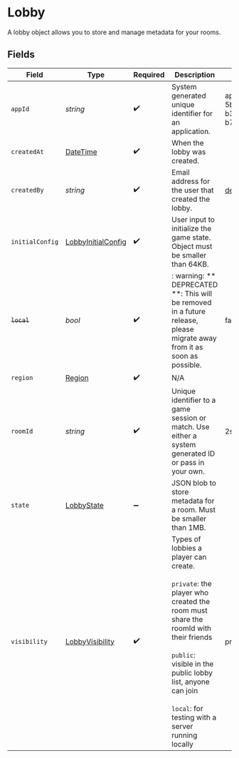 # Lobby

A lobby object allows you to store and manage metadata for your rooms.


## Fields

| Field                                                                                                                                                                                                                                       | Type                                                                                                                                                                                                                                        | Required                                                                                                                                                                                                                                    | Description                                                                                                                                                                                                                                 | Example                                                                                                                                                                                                                                     |
| ------------------------------------------------------------------------------------------------------------------------------------------------------------------------------------------------------------------------------------------- | ------------------------------------------------------------------------------------------------------------------------------------------------------------------------------------------------------------------------------------------- | ------------------------------------------------------------------------------------------------------------------------------------------------------------------------------------------------------------------------------------------- | ------------------------------------------------------------------------------------------------------------------------------------------------------------------------------------------------------------------------------------------- | ------------------------------------------------------------------------------------------------------------------------------------------------------------------------------------------------------------------------------------------- |
| `appId`                                                                                                                                                                                                                                     | *string*                                                                                                                                                                                                                                    | :heavy_check_mark:                                                                                                                                                                                                                          | System generated unique identifier for an application.                                                                                                                                                                                      | app-af469a92-5b45-4565-b3c4-b79878de67d2                                                                                                                                                                                                    |
| `createdAt`                                                                                                                                                                                                                                 | [DateTime](https://learn.microsoft.com/en-us/dotnet/api/system.datetime?view=net-5.0)                                                                                                                                                       | :heavy_check_mark:                                                                                                                                                                                                                          | When the lobby was created.                                                                                                                                                                                                                 |                                                                                                                                                                                                                                             |
| `createdBy`                                                                                                                                                                                                                                 | *string*                                                                                                                                                                                                                                    | :heavy_check_mark:                                                                                                                                                                                                                          | Email address for the user that created the lobby.                                                                                                                                                                                          | dev@hathora.dev                                                                                                                                                                                                                             |
| `initialConfig`                                                                                                                                                                                                                             | [LobbyInitialConfig](../../models/shared/LobbyInitialConfig.md)                                                                                                                                                                             | :heavy_check_mark:                                                                                                                                                                                                                          | User input to initialize the game state. Object must be smaller than 64KB.                                                                                                                                                                  |                                                                                                                                                                                                                                             |
| ~~`local`~~                                                                                                                                                                                                                                 | *bool*                                                                                                                                                                                                                                      | :heavy_check_mark:                                                                                                                                                                                                                          | : warning: ** DEPRECATED **: This will be removed in a future release, please migrate away from it as soon as possible.                                                                                                                     | false                                                                                                                                                                                                                                       |
| `region`                                                                                                                                                                                                                                    | [Region](../../models/shared/Region.md)                                                                                                                                                                                                     | :heavy_check_mark:                                                                                                                                                                                                                          | N/A                                                                                                                                                                                                                                         |                                                                                                                                                                                                                                             |
| `roomId`                                                                                                                                                                                                                                    | *string*                                                                                                                                                                                                                                    | :heavy_check_mark:                                                                                                                                                                                                                          | Unique identifier to a game session or match. Use either a system generated ID or pass in your own.                                                                                                                                         | 2swovpy1fnunu                                                                                                                                                                                                                               |
| `state`                                                                                                                                                                                                                                     | [LobbyState](../../models/shared/LobbyState.md)                                                                                                                                                                                             | :heavy_minus_sign:                                                                                                                                                                                                                          | JSON blob to store metadata for a room. Must be smaller than 1MB.                                                                                                                                                                           |                                                                                                                                                                                                                                             |
| `visibility`                                                                                                                                                                                                                                | [LobbyVisibility](../../models/shared/LobbyVisibility.md)                                                                                                                                                                                   | :heavy_check_mark:                                                                                                                                                                                                                          | Types of lobbies a player can create.<br/><br/>`private`: the player who created the room must share the roomId with their friends<br/><br/>`public`: visible in the public lobby list, anyone can join<br/><br/>`local`: for testing with a server running locally | private                                                                                                                                                                                                                                     |